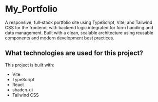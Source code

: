 # My_Portfolio
A responsive, full-stack portfolio site using TypeScript, Vite, and Tailwind CSS for the frontend, with backend logic integrated for form handling and data management. Built with a clean, scalable architecture using reusable components and modern development best practices.



## What technologies are used for this project?

This project is built with:

- Vite
- TypeScript
- React
- shadcn-ui
- Tailwind CSS


<!-- Simply visit the [Lovable Project](https://lovable.dev/projects/4c3e7ade-e93a-47dd-b34c-c57509531dc0) and start prompting. -->
